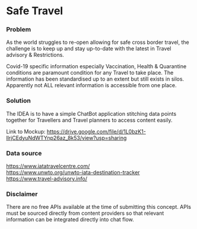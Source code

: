 # Safe Travel

### Problem
As the world struggles to re-open allowing for safe cross border travel, the challenge is to keep up and stay up-to-date with the latest in Travel advisory & Restrictions.

Covid-19 specific information especially Vaccination, Health & Quarantine conditions are paramount condition for any Travel to take place. The information has been standardised up to an extent but still exists in silos. Apparently not ALL relevant information is accessible from one place.

### Solution
The IDEA is to have a simple ChatBot application stitching data points together for Travellers and Travel planners to access content easily.

Link to Mockup: https://drive.google.com/file/d/1L0bzK1-llrjCEdyuNdWTYnp26az_8k53/view?usp=sharing

### Data source
https://www.iatatravelcentre.com/   
https://www.unwto.org/unwto-iata-destination-tracker   
https://www.travel-advisory.info/

### Disclaimer

There are no free APIs available at the time of submitting this concept. 
APIs must be sourced directly from content providers so that relevant information can be integrated directly into chat flow.
